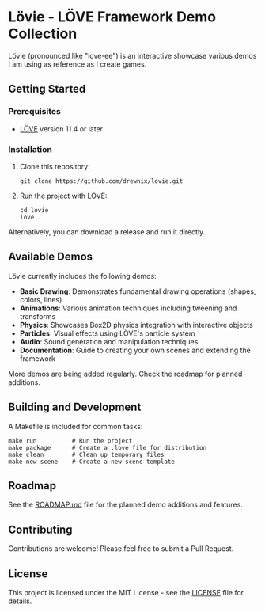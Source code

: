 # Lövie - LÖVE Framework Demo Collection

Lövie (pronounced like "love-ee") is an interactive showcase various demos I am using as reference as I create games.

## Getting Started

### Prerequisites

- [LÖVE](https://love2d.org/) version 11.4 or later

### Installation

1. Clone this repository:
   ```
   git clone https://github.com/drewnix/lovie.git
   ```

2. Run the project with LÖVE:
   ```
   cd lovie
   love .
   ```

Alternatively, you can download a release and run it directly.

## Available Demos

Lövie currently includes the following demos:

- **Basic Drawing**: Demonstrates fundamental drawing operations (shapes, colors, lines)
- **Animations**: Various animation techniques including tweening and transforms
- **Physics**: Showcases Box2D physics integration with interactive objects
- **Particles**: Visual effects using LÖVE's particle system
- **Audio**: Sound generation and manipulation techniques
- **Documentation**: Guide to creating your own scenes and extending the framework

More demos are being added regularly. Check the roadmap for planned additions.

## Building and Development

A Makefile is included for common tasks:

```
make run          # Run the project
make package      # Create a .love file for distribution
make clean        # Clean up temporary files
make new-scene    # Create a new scene template
```

## Roadmap

See the [ROADMAP.md](ROADMAP.md) file for the planned demo additions and features.

## Contributing

Contributions are welcome! Please feel free to submit a Pull Request.

## License

This project is licensed under the MIT License - see the [LICENSE](LICENSE) file for details.
